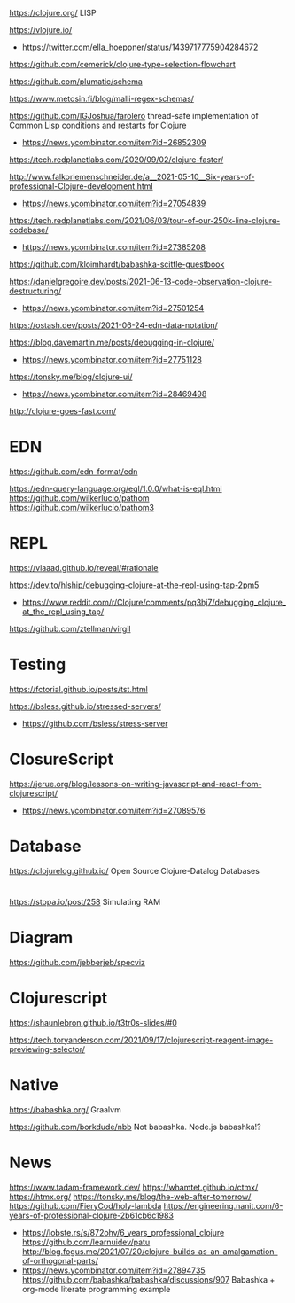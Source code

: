 https://clojure.org/ LISP

https://vlojure.io/
* https://twitter.com/ella_hoeppner/status/1439717775904284672

https://github.com/cemerick/clojure-type-selection-flowchart

https://github.com/plumatic/schema

https://www.metosin.fi/blog/malli-regex-schemas/

https://github.com/IGJoshua/farolero  thread-safe implementation of Common Lisp conditions and restarts for Clojure
* https://news.ycombinator.com/item?id=26852309

https://tech.redplanetlabs.com/2020/09/02/clojure-faster/

http://www.falkoriemenschneider.de/a__2021-05-10__Six-years-of-professional-Clojure-development.html
* https://news.ycombinator.com/item?id=27054839

https://tech.redplanetlabs.com/2021/06/03/tour-of-our-250k-line-clojure-codebase/
* https://news.ycombinator.com/item?id=27385208

https://github.com/kloimhardt/babashka-scittle-guestbook

https://danielgregoire.dev/posts/2021-06-13-code-observation-clojure-destructuring/
* https://news.ycombinator.com/item?id=27501254

https://ostash.dev/posts/2021-06-24-edn-data-notation/

https://blog.davemartin.me/posts/debugging-in-clojure/
* https://news.ycombinator.com/item?id=27751128

https://tonsky.me/blog/clojure-ui/
* https://news.ycombinator.com/item?id=28469498

http://clojure-goes-fast.com/

# EDN

https://github.com/edn-format/edn

https://edn-query-language.org/eql/1.0.0/what-is-eql.html
https://github.com/wilkerlucio/pathom
https://github.com/wilkerlucio/pathom3

# REPL
https://vlaaad.github.io/reveal/#rationale

https://dev.to/hlship/debugging-clojure-at-the-repl-using-tap-2pm5
* https://www.reddit.com/r/Clojure/comments/pq3hj7/debugging_clojure_at_the_repl_using_tap/

https://github.com/ztellman/virgil

# Testing
https://fctorial.github.io/posts/tst.html

https://bsless.github.io/stressed-servers/
* https://github.com/bsless/stress-server

# ClosureScript
https://jerue.org/blog/lessons-on-writing-javascript-and-react-from-clojurescript/
* https://news.ycombinator.com/item?id=27089576

# Database
https://clojurelog.github.io/ Open Source Clojure-Datalog Databases

#
https://stopa.io/post/258 Simulating RAM

# Diagram
https://github.com/jebberjeb/specviz

# Clojurescript
https://shaunlebron.github.io/t3tr0s-slides/#0

https://tech.toryanderson.com/2021/09/17/clojurescript-reagent-image-previewing-selector/

# Native
https://babashka.org/ Graalvm

https://github.com/borkdude/nbb Not babashka. Node.js babashka!?

# News
https://www.tadam-framework.dev/
https://whamtet.github.io/ctmx/ https://htmx.org/
https://tonsky.me/blog/the-web-after-tomorrow/
https://github.com/FieryCod/holy-lambda
https://engineering.nanit.com/6-years-of-professional-clojure-2b61cb6c1983
* https://lobste.rs/s/872ohv/6_years_professional_clojure
https://github.com/learnuidev/patu
http://blog.fogus.me/2021/07/20/clojure-builds-as-an-amalgamation-of-orthogonal-parts/
* https://news.ycombinator.com/item?id=27894735
https://github.com/babashka/babashka/discussions/907 Babashka + org-mode literate programming example